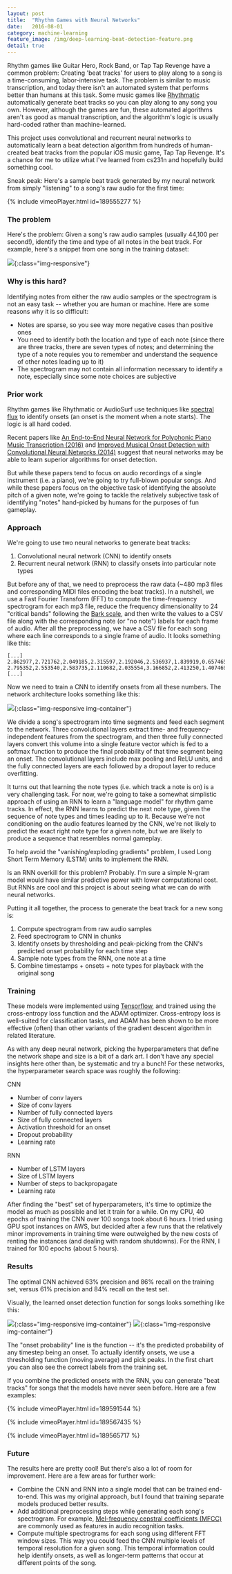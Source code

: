 ```yaml
---
layout: post
title:  "Rhythm Games with Neural Networks"
date:   2016-08-01
category: machine-learning
feature_image: /img/deep-learning-beat-detection-feature.png
detail: true 
---
```


Rhythm games like Guitar Hero, Rock Band, or Tap Tap Revenge have a common problem: Creating 'beat tracks' for users to play along to a song is a time-consuming, labor-intensive task. The problem is similar to music transcription, and today there isn't an automated system that performs better than humans at this task. Some music games like [Rhythmatic](/apps) automatically generate beat tracks so you can play along to any song you own. However, although the games are fun, these automated algorithms aren't as good as manual transcription, and the algorithm's logic is usually hard-coded rather than machine-learned. 

This project uses convolutional and recurrent neural networks to automatically learn a beat detection algorithm from hundreds of human-created beat tracks from the popular iOS music game, Tap Tap Revenge. It's a chance for me to utilize what I've learned from cs231n and hopefully build something cool. 

Sneak peak: Here's a sample beat track generated by my neural network from simply "listening" to a song's raw audio for the first time:

{% include vimeoPlayer.html id=189555277 %}


### The problem
Here's the problem: Given a song's raw audio samples (usually 44,100 per second!), identify the time and type of all notes in the beat track. For example, here's a snippet from one song in the training dataset: 

![](/img/spectrogram-track-example.png){:class="img-responsive"}

### Why is this hard? 
Identifying notes from either the raw audio samples or the spectrogram is not an easy task -- whether you are human or machine. Here are some reasons why it is so difficult:

 * Notes are sparse, so you see way more negative cases than positive ones
 * You need to identify both the location and type of each note (since there are three tracks, there are seven types of notes; and determining the type of a note requies you to remember and understand the sequence of other notes leading up to it)  
 * The spectrogram may not contain all information necessary to identify a note, especially since some note choices are subjective 


### Prior work
Rhythm games like Rhythmatic or AudioSurf use techniques like [spectral flux](https://en.wikipedia.org/wiki/Spectral_flux) to identify onsets (an onset is the moment when a note starts). The logic is all hard coded. 

Recent papers like [An End-to-End Neural Network for Polyphonic Piano Music Transcription (2016)](https://arxiv.org/pdf/1508.01774.pdf) and [Improved Musical Onset Detection with Convolutional Neural Networks (2014)](http://www.ofai.at/~jan.schlueter/pubs/2014_icassp.pdf) suggest that neural networks may be able to learn superior algorithms for onset detection. 

But while these papers tend to focus on audio recordings of a single instrument (i.e. a piano), we're going to try full-blown popular songs. And while these papers focus on the objective task of identifying the absolute pitch of a given note, we're going to tackle the relatively subjective task of identifying "notes" hand-picked by humans for the purposes of fun gameplay. 


### Approach
We're going to use two neural networks to generate beat tracks: 

 1. Convolutional neural network (CNN) to identify onsets
 2. Recurrent neural network (RNN) to classify onsets into particular note types 


But before any of that, we need to preprocess the raw data (~480 mp3 files and corresponding MIDI files encoding the beat tracks). In a nutshell, we use a Fast Fourier Transform (FFT) to compute the time-frequency spectrogram for each mp3 file, reduce the frequency dimensionality to 24 "critical bands" following the [Bark scale](https://en.wikipedia.org/wiki/Bark_scale), and then write the values to a CSV file along with the corresponding note (or "no note") labels for each frame of audio. After all the preprocessing, we have a CSV file for each song where each line corresponds to a single frame of audio. It looks something like this: 

```
[...]
2.862977,2.721762,2.049185,2.315597,2.192046,2.536937,1.839919,0.657465,0.815895,1.539837,-0.605597,-1.038999,0.005878,-1.725802,-1.136734,-1.957330,-2.895736,-3.360324,-2.552099,-2.166407,-3.496811,-4.091577,-3.929893,-8.184432,0,1,0,1,0
2.795352,2.553540,2.583735,2.110682,2.035554,3.166852,2.413250,1.407469,1.437837,1.539810,1.231767,0.216388,-0.165310,-1.847117,-0.491118,-1.554658,-2.079434,-2.493291,-1.465125,-1.929111,-2.900700,-3.007272,-3.090256,-7.732420,0,0,0,0,0
[...]
```

Now we need to train a CNN to identify onsets from all these numbers. The network architecture looks something like this: 

![](/img/cnn-diagram.png){:class="img-responsive img-container"}

We divide a song's spectrogram into time segments and feed each segment to the network. Three convolutional layers extract time- and frequency-independent features from the spectrogram, and then three fully connected layers convert this volume into a single feature vector which is fed to a softmax function to produce the final probability of that time segment being an onset. The convolutional layers include max pooling and ReLU units, and the fully connected layers are each followed by a dropout layer to reduce overfitting. 

It turns out that learning the note types (i.e. which track a note is on) is a very challenging task. For now, we're going to take a somewhat simplistic approach of using an RNN to learn a "language model" for rhythm game tracks. In effect, the RNN learns to predict the next note type, given the sequence of note types and times leading up to it. Because we're not conditioning on the audio features learned by the CNN, we're not likely to predict the exact right note type for a given note, but we are likely to produce a sequence that resembles normal gameplay. 

To help avoid the "vanishing/exploding gradients" problem, I used Long Short Term Memory (LSTM) units to implement the RNN.

Is an RNN overkill for this problem? Probably. I'm sure a simple N-gram model would have similar predictive power with lower computational cost. But RNNs are cool and this project is about seeing what we can do with neural networks.   

Putting it all together, the process to generate the beat track for a new song is:

 1. Compute spectrogram from raw audio samples
 2. Feed spectrogram to CNN in chunks
 3. Identify onsets by thresholding and peak-picking from the CNN's predicted onset probability for each time step
 4. Sample note types from the RNN, one note at a time
 5. Combine timestamps + onsets + note types for playback with the original song


### Training
These models were implemented using [Tensorflow](https://www.tensorflow.org/), and trained using the cross-entropy loss function and the ADAM optimizer. Cross-entropy loss is well-suited for classification tasks, and ADAM has been shown to be more effective (often) than other variants of the gradient descent algorithm in related literature.

As with any deep neural network, picking the hyperparameters that define the network shape and size is a bit of a dark art. I don't have any special insights here other than, be systematic and try a bunch! For these networks, the hyperparameter search space was roughly the following:

CNN

 * Number of conv layers
 * Size of conv layers
 * Number of fully connected layers
 * Size of fully connected layers
 * Activation threshold for an onset   
 * Dropout probability
 * Learning rate


RNN

 * Number of LSTM layers
 * Size of LSTM layers
 * Number of steps to backpropagate
 * Learning rate


After finding the "best" set of hyperparameters, it's time to optimize the model as much as possible and let it train for a while. On my CPU, 40 epochs of training the CNN over 100 songs took about 6 hours. I tried using GPU spot instances on AWS, but decided after a few runs that the relatively minor improvements in training time were outweighed by the new costs of renting the instances (and dealing with random shutdowns). For the RNN, I trained for 100 epochs (about 5 hours). 


### Results
The optimal CNN achieved 63% precision and 86% recall on the training set, versus 61% precision and 84% recall on the test set. 

Visually, the learned onset detection function for songs looks something like this: 

![](/img/onset-function-training-15.png){:class="img-responsive img-container"}
![](/img/onset-function-peace-of-mind.png){:class="img-responsive img-container"}

The "onset probability" line is the function -- it's the predicted probability of any timestep being an onset. To actually identify onsets, we use a thresholding function (moving average) and pick peaks. In the first chart you can also see the correct labels from the training set. 

If you combine the predicted onsets with the RNN, you can generate "beat tracks" for songs that the models have never seen before. Here are a few examples: 

{% include vimeoPlayer.html id=189591544 %}

{% include vimeoPlayer.html id=189567435 %}

{% include vimeoPlayer.html id=189565717 %}


### Future
The results here are pretty cool! But there's also a lot of room for improvement. Here are a few areas for further work:

 * Combine the CNN and RNN into a single model that can be trained end-to-end. This was my original approach, but I found that training separate models produced better results.
 * Add additional preprocessing steps while generating each song's spectrogram. For example, [Mel-frequency cepstral coefficients (MFCC)](https://en.wikipedia.org/wiki/Mel-frequency_cepstrum) are commonly used as features in audio recognition tasks. 
 * Compute multiple spectrograms for each song using different FFT window sizes. This way you could feed the CNN multiple levels of temporal resolution for a given song. This temporal information could help identify onsets, as well as longer-term patterns that occur at different points of the song.  

